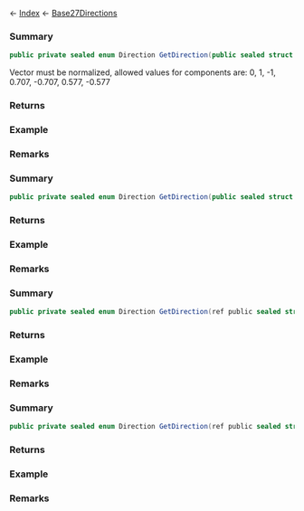← [Index](Api-Index) ← [Base27Directions](VRageMath.Base27Directions)

### Summary

```csharp
public private sealed enum Direction GetDirection(public sealed struct Vector3 vec)
```

Vector must be normalized, allowed values for components are: 0, 1, -1, 0.707, -0.707, 0.577, -0.577

### Returns

### Example

### Remarks

### Summary

```csharp
public private sealed enum Direction GetDirection(public sealed struct Vector3I vec)
```

### Returns

### Example

### Remarks

### Summary

```csharp
public private sealed enum Direction GetDirection(ref public sealed struct Vector3 vec)
```

### Returns

### Example

### Remarks

### Summary

```csharp
public private sealed enum Direction GetDirection(ref public sealed struct Vector3I vec)
```

### Returns

### Example

### Remarks

